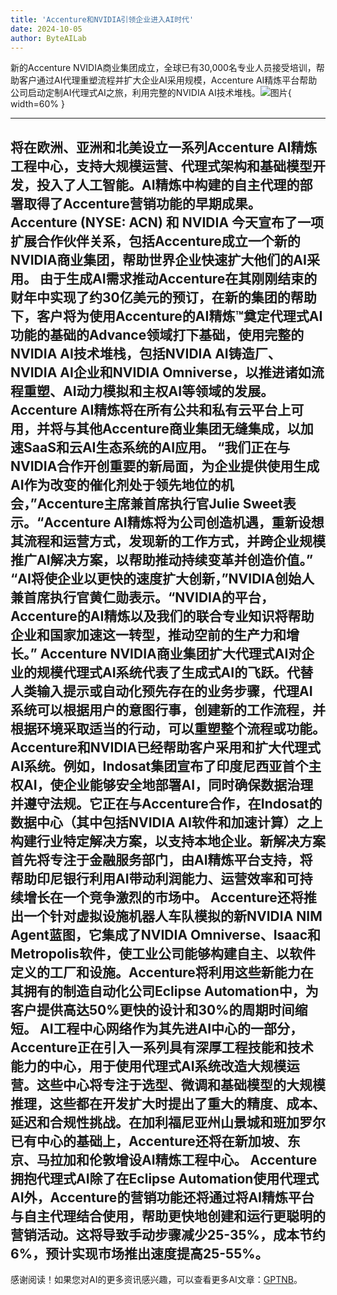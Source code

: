 ```yaml
---
title: 'Accenture和NVIDIA引领企业进入AI时代'
date: 2024-10-05
author: ByteAILab
---
```


新的Accenture NVIDIA商业集团成立，全球已有30,000名专业人员接受培训，帮助客户通过AI代理重塑流程并扩大企业AI采用规模，Accenture AI精炼平台帮助公司启动定制AI代理式AI之旅，利用完整的NVIDIA AI技术堆栈。![图片](https://ai-techpark.com/wp-content/uploads/2024/10/Accenture-960x540.jpg){ width=60% }

---
将在欧洲、亚洲和北美设立一系列Accenture AI精炼工程中心，支持大规模运营、代理式架构和基础模型开发，投入了人工智能。AI精炼中构建的自主代理的部署取得了Accenture营销功能的早期成果。
Accenture (NYSE: ACN) 和 NVIDIA 今天宣布了一项扩展合作伙伴关系，包括Accenture成立一个新的NVIDIA商业集团，帮助世界企业快速扩大他们的AI采用。
由于生成AI需求推动Accenture在其刚刚结束的财年中实现了约30亿美元的预订，在新的集团的帮助下，客户将为使用Accenture的AI精炼™️奠定代理式AI功能的基础的Advance领域打下基础，使用完整的NVIDIA AI技术堆栈，包括NVIDIA AI铸造厂、NVIDIA AI企业和NVIDIA Omniverse，以推进诸如流程重塑、AI动力模拟和主权AI等领域的发展。
Accenture AI精炼将在所有公共和私有云平台上可用，并将与其他Accenture商业集团无缝集成，以加速SaaS和云AI生态系统的AI应用。
“我们正在与NVIDIA合作开创重要的新局面，为企业提供使用生成AI作为改变的催化剂处于领先地位的机会，”Accenture主席兼首席执行官Julie Sweet表示。“Accenture AI精炼将为公司创造机遇，重新设想其流程和运营方式，发现新的工作方式，并跨企业规模推广AI解决方案，以帮助推动持续变革并创造价值。”
“AI将使企业以更快的速度扩大创新，”NVIDIA创始人兼首席执行官黄仁勋表示。“NVIDIA的平台，Accenture的AI精炼以及我们的联合专业知识将帮助企业和国家加速这一转型，推动空前的生产力和增长。”
Accenture NVIDIA商业集团扩大代理式AI对企业的规模代理式AI系统代表了生成式AI的飞跃。代替人类输入提示或自动化预先存在的业务步骤，代理AI系统可以根据用户的意图行事，创建新的工作流程，并根据环境采取适当的行动，可以重塑整个流程或功能。
Accenture和NVIDIA已经帮助客户采用和扩大代理式AI系统。例如，Indosat集团宣布了印度尼西亚首个主权AI，使企业能够安全地部署AI，同时确保数据治理并遵守法规。它正在与Accenture合作，在Indosat的数据中心（其中包括NVIDIA AI软件和加速计算）之上构建行业特定解决方案，以支持本地企业。新解决方案首先将专注于金融服务部门，由AI精炼平台支持，将帮助印尼银行利用AI带动利润能力、运营效率和可持续增长在一个竞争激烈的市场中。
Accenture还将推出一个针对虚拟设施机器人车队模拟的新NVIDIA NIM Agent蓝图，它集成了NVIDIA Omniverse、Isaac和Metropolis软件，使工业公司能够构建自主、以软件定义的工厂和设施。Accenture将利用这些新能力在其拥有的制造自动化公司Eclipse Automation中，为客户提供高达50%更快的设计和30%的周期时间缩短。
AI工程中心网络作为其先进AI中心的一部分，Accenture正在引入一系列具有深厚工程技能和技术能力的中心，用于使用代理式AI系统改造大规模运营。这些中心将专注于选型、微调和基础模型的大规模推理，这些都在开发扩大时提出了重大的精度、成本、延迟和合规性挑战。在加利福尼亚州山景城和班加罗尔已有中心的基础上，Accenture还将在新加坡、东京、马拉加和伦敦增设AI精炼工程中心。
Accenture拥抱代理式AI除了在Eclipse Automation使用代理式AI外，Accenture的营销功能还将通过将AI精炼平台与自主代理结合使用，帮助更快地创建和运行更聪明的营销活动。这将导致手动步骤减少25-35%，成本节约6%，预计实现市场推出速度提高25-55%。
---
感谢阅读！如果您对AI的更多资讯感兴趣，可以查看更多AI文章：[GPTNB](https://gptnb.com)。
